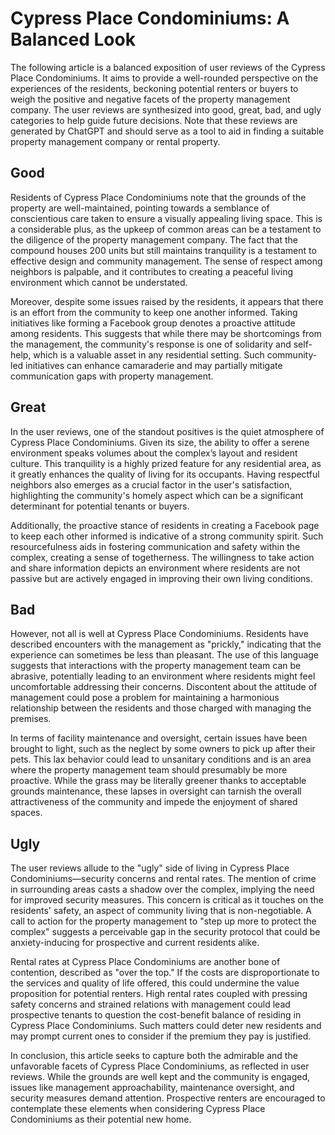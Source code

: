 # Cypress Place Condominiums: A Balanced Look

The following article is a balanced exposition of user reviews of the Cypress Place Condominiums. It aims to provide a well-rounded perspective on the experiences of the residents, beckoning potential renters or buyers to weigh the positive and negative facets of the property management company. The user reviews are synthesized into good, great, bad, and ugly categories to help guide future decisions. Note that these reviews are generated by ChatGPT and should serve as a tool to aid in finding a suitable property management company or rental property. 

## Good

Residents of Cypress Place Condominiums note that the grounds of the property are well-maintained, pointing towards a semblance of conscientious care taken to ensure a visually appealing living space. This is a considerable plus, as the upkeep of common areas can be a testament to the diligence of the property management company. The fact that the compound houses 200 units but still maintains tranquility is a testament to effective design and community management. The sense of respect among neighbors is palpable, and it contributes to creating a peaceful living environment which cannot be understated.

Moreover, despite some issues raised by the residents, it appears that there is an effort from the community to keep one another informed. Taking initiatives like forming a Facebook group denotes a proactive attitude among residents. This suggests that while there may be shortcomings from the management, the community's response is one of solidarity and self-help, which is a valuable asset in any residential setting. Such community-led initiatives can enhance camaraderie and may partially mitigate communication gaps with property management.

## Great

In the user reviews, one of the standout positives is the quiet atmosphere of Cypress Place Condominiums. Given its size, the ability to offer a serene environment speaks volumes about the complex’s layout and resident culture. This tranquility is a highly prized feature for any residential area, as it greatly enhances the quality of living for its occupants. Having respectful neighbors also emerges as a crucial factor in the user's satisfaction, highlighting the community's homely aspect which can be a significant determinant for potential tenants or buyers.

Additionally, the proactive stance of residents in creating a Facebook page to keep each other informed is indicative of a strong community spirit. Such resourcefulness aids in fostering communication and safety within the complex, creating a sense of togetherness. The willingness to take action and share information depicts an environment where residents are not passive but are actively engaged in improving their own living conditions.

## Bad

However, not all is well at Cypress Place Condominiums. Residents have described encounters with the management as "prickly," indicating that the experience can sometimes be less than pleasant. The use of this language suggests that interactions with the property management team can be abrasive, potentially leading to an environment where residents might feel uncomfortable addressing their concerns. Discontent about the attitude of management could pose a problem for maintaining a harmonious relationship between the residents and those charged with managing the premises.

In terms of facility maintenance and oversight, certain issues have been brought to light, such as the neglect by some owners to pick up after their pets. This lax behavior could lead to unsanitary conditions and is an area where the property management team should presumably be more proactive. While the grass may be literally greener thanks to acceptable grounds maintenance, these lapses in oversight can tarnish the overall attractiveness of the community and impede the enjoyment of shared spaces.

## Ugly

The user reviews allude to the "ugly" side of living in Cypress Place Condominiums—security concerns and rental rates. The mention of crime in surrounding areas casts a shadow over the complex, implying the need for improved security measures. This concern is critical as it touches on the residents' safety, an aspect of community living that is non-negotiable. A call to action for the property management to "step up more to protect the complex" suggests a perceivable gap in the security protocol that could be anxiety-inducing for prospective and current residents alike.

Rental rates at Cypress Place Condominiums are another bone of contention, described as "over the top." If the costs are disproportionate to the services and quality of life offered, this could undermine the value proposition for potential renters. High rental rates coupled with pressing safety concerns and strained relations with management could lead prospective tenants to question the cost-benefit balance of residing in Cypress Place Condominiums. Such matters could deter new residents and may prompt current ones to consider if the premium they pay is justified.

In conclusion, this article seeks to capture both the admirable and the unfavorable facets of Cypress Place Condominiums, as reflected in user reviews. While the grounds are well kept and the community is engaged, issues like management approachability, maintenance oversight, and security measures demand attention. Prospective renters are encouraged to contemplate these elements when considering Cypress Place Condominiums as their potential new home.